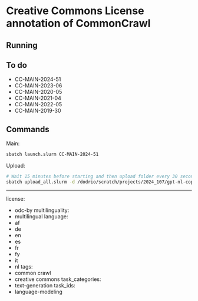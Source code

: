 # Creative Commons License annotation of CommonCrawl

## Running


## To do

- CC-MAIN-2024-51
- CC-MAIN-2023-06
- CC-MAIN-2020-05
- CC-MAIN-2021-04
- CC-MAIN-2022-05
- CC-MAIN-2019-30

## Commands

Main:

```bash
sbatch launch.slurm CC-MAIN-2024-51
```

Upload:

```bash
# Wait 15 minutes before starting and then upload folder every 30 seconds
sbatch upload_all.slurm -d /dodrio/scratch/projects/2024_107/gpt-nl-copyright/output/CC-MAIN-2024-51 -w 15 -e 30
```


---
license:
- odc-by
multilinguality:
- multilingual
language:
- af
- de
- en
- es
- fr
- fy
- it
- nl
tags:
- common crawl
- creative commons
task_categories:
- text-generation
task_ids:
- language-modeling